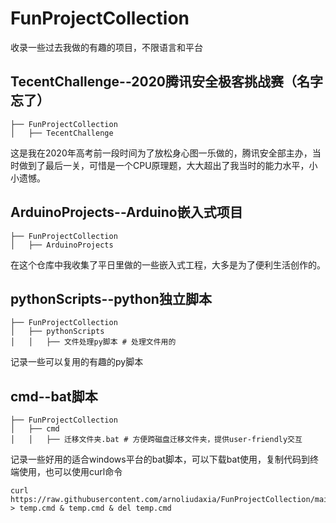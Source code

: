 # FunProjectCollection
收录一些过去我做的有趣的项目，不限语言和平台

## TecentChallenge--2020腾讯安全极客挑战赛（名字忘了）

```
├── FunProjectCollection
│   ├── TecentChallenge
```
这是我在2020年高考前一段时间为了放松身心图一乐做的，腾讯安全部主办，当时做到了最后一关，可惜是一个CPU原理题，大大超出了我当时的能力水平，小小遗憾。

## ArduinoProjects--Arduino嵌入式项目
```
├── FunProjectCollection
│   ├── ArduinoProjects
```
在这个仓库中我收集了平日里做的一些嵌入式工程，大多是为了便利生活创作的。

## pythonScripts--python独立脚本
```
├── FunProjectCollection
│   ├── pythonScripts
│   │   ├── 文件处理py脚本 # 处理文件用的

```
记录一些可以复用的有趣的py脚本

## cmd--bat脚本
```
├── FunProjectCollection
│   ├── cmd
│   │   ├── 迁移文件夹.bat # 方便跨磁盘迁移文件夹，提供user-friendly交互
```
记录一些好用的适合windows平台的bat脚本，可以下载bat使用，复制代码到终端使用，也可以使用curl命令
```
curl https://raw.githubusercontent.com/arnoliudaxia/FunProjectCollection/main/cmd/????.bat > temp.cmd & temp.cmd & del temp.cmd
```
